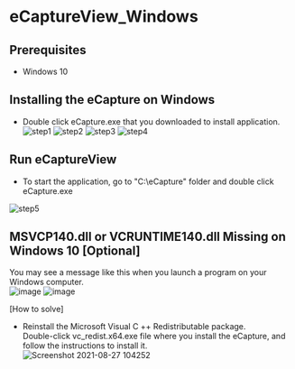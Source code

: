 # eCaptureView_Windows
## Prerequisites
- Windows 10
## Installing the eCapture on Windows  
- Double click eCapture.exe that you downloaded to install application.  
![step1](https://user-images.githubusercontent.com/88474678/128438614-2e97b167-b47f-4cf3-bcdd-c93b4d09cd22.png)
![step2](https://user-images.githubusercontent.com/88474678/128438620-cff47428-57dd-4f84-91af-882003e7fe5f.png)
![step3](https://user-images.githubusercontent.com/88474678/128438627-d6808ab7-2d7a-4321-aefc-aac16c5b169e.png)
![step4](https://user-images.githubusercontent.com/88474678/128438633-fd5cf0bc-9f04-4180-8af1-0add7c302c4f.png)

## Run eCaptureView  
- To start the application, go to "C:\eCapture" folder and double click eCapture.exe

![step5](https://user-images.githubusercontent.com/88474678/128438640-ee64a527-bf26-4ab4-8395-8b3c96f1e028.png)

## MSVCP140.dll or VCRUNTIME140.dll Missing on Windows 10 [Optional]
You may see a message like this when you launch a program on your Windows computer.  
![image](https://user-images.githubusercontent.com/88474678/131062983-bb23e880-152a-4e7d-b601-ba33ff0c9b5c.png)
![image](https://user-images.githubusercontent.com/88474678/131063022-b054892e-8a9a-4475-a13a-5b06ac5366bf.png)

[How to solve]  
- Reinstall the Microsoft Visual C ++ Redistributable package.  
Double-click vc_redist.x64.exe file where you install the eCapture, and follow the instructions to install it.  
![Screenshot 2021-08-27 104252](https://user-images.githubusercontent.com/88474678/131063657-0331d441-bc80-4cc3-b997-d5919d0153a2.png)
